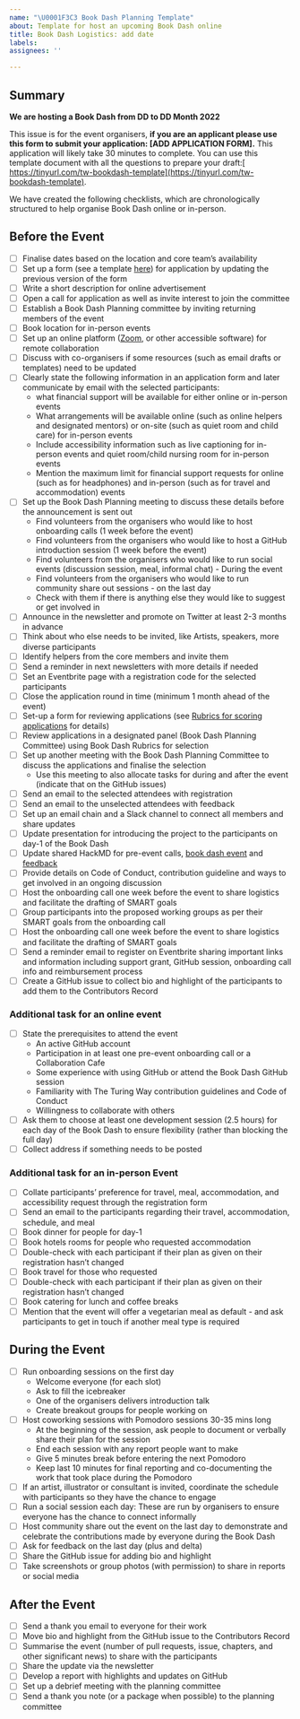 ```yaml
---
name: "\U0001F3C3 Book Dash Planning Template"
about: Template for host an upcoming Book Dash online
title: Book Dash Logistics: add date
labels:
assignees: ''

---
```


<!--
Please complete the following sections when you start planning to host a Book Dash.
-->

## Summary

**We are hosting a Book Dash from DD to DD Month 2022**

This issue is for the event organisers, **if you are an applicant please use this form to submit your application: [ADD APPLICATION FORM].** This application will likely take 30 minutes to complete. You can use this template document with all the questions to prepare your draft:[ https://tinyurl.com/tw-bookdash-template](https://tinyurl.com/tw-bookdash-template).

We have created the following checklists, which are chronologically structured to help organise Book Dash online or in-person.

## Before the Event

- [ ] Finalise dates based on the location and core team’s availability
- [ ] Set up a form (see a template [here](https://the-turing-way.netlify.app/community-handbook/bookdash/bookdash-selection.html#ch-bookdash-application-additional-materials)) for application by updating the previous version of the form
- [ ] Write a short description for online advertisement
- [ ] Open a call for application as well as invite interest to join the committee
- [ ] Establish a Book Dash Planning committee by inviting returning members of the event
- [ ] Book location for in-person events
- [ ] Set up an online platform ([Zoom](https://zoom.us/), or other accessible software) for remote collaboration
- [ ] Discuss with co-organisers if some resources (such as email drafts or templates) need to be updated
- [ ] Clearly state the following information in an application form and later communicate by email with the selected participants:
  -   what financial support will be available for either online or in-person events 
  -  What arrangements will be available online (such as online helpers and designated mentors) or on-site (such as quiet room and child care) for in-person events 
  -  Include accessibility information such as live captioning for in-person events and quiet room/child nursing room for in-person events 
  - Mention the maximum limit for financial support requests for online (such as for headphones) and in-person (such as for travel and accommodation) events
- [ ] Set up the Book Dash Planning meeting to discuss these details before the announcement is sent out
  -  Find volunteers from the organisers who would like to host onboarding calls (1 week before the event)
  -  Find volunteers from the organisers who would like to host a GitHub introduction session (1 week before the event)
  - Find volunteers from the organisers who would like to run social events (discussion session, meal, informal chat) - During the event
  - Find volunteers from the organisers who would like to run community share out sessions - on the last day
  - Check with them if there is anything else they would like to suggest or get involved in
- [ ] Announce in the newsletter and promote on Twitter at least 2-3 months in advance
- [ ] Think about who else needs to be invited, like Artists, speakers, more diverse participants
- [ ] Identify helpers from the core members and invite them
- [ ] Send a reminder in next newsletters with more details if needed
- [ ] Set an Eventbrite page with a registration code for the selected participants
- [ ] Close the application round in time (minimum 1 month ahead of the event)
- [ ] Set-up a form for reviewing applications (see [Rubrics for scoring applications](https://the-turing-way.netlify.app/community-handbook/bookdash/bookdash-application.html#ch-bookdash-application-rubrics) for details)
- [ ] Review applications in a designated panel (Book Dash Planning Committee) using Book Dash Rubrics for selection
- [ ] Set up another meeting with the Book Dash Planning Committee to discuss the applications and finalise the selection
  - Use this meeting to also allocate tasks for during and after the event (indicate that on the GitHub issues)
- [ ] Send an email to the selected attendees with registration
- [ ] Send an email to the unselected attendees with feedback
- [ ] Set up an email chain and a Slack channel to connect all members and share updates
- [ ] Update presentation for introducing the project to the participants on day-1 of the Book Dash
- [ ] Update shared HackMD for pre-event calls<ch-template-bookdash-precall>, [book dash event](https://the-turing-way.netlify.app/community-handbook/templates/template-bookdash-notes.html#ch-template-bookdash-notes) and [feedback](https://the-turing-way.netlify.app/community-handbook/templates/template-bookdash-feedback.html#ch-template-bookdash-feedback)
- [ ] Provide details on Code of Conduct, contribution guideline and ways to get involved in an ongoing discussion
- [ ] Host the onboarding call one week before the event to share logistics and facilitate the drafting of SMART goals
- [ ] Group participants into the proposed working groups as per their SMART goals from the onboarding call
- [ ] Host the onboarding call one week before the event to share logistics and facilitate the drafting of SMART goals
- [ ] Send a reminder email to register on Eventbrite sharing important links and information including support grant, GitHub session, onboarding call info and reimbursement process
- [ ] Create a GitHub issue to collect bio and highlight of the participants to add them to the Contributors Record

### Additional task for an online event
- [ ] State the prerequisites to attend the event
  - An active GitHub account
  - Participation in at least one pre-event onboarding call or a Collaboration Cafe
  - Some experience with using GitHub or attend the Book Dash GitHub session
  - Familiarity with The Turing Way contribution guidelines and Code of Conduct
  -  Willingness to collaborate with others
- [ ] Ask them to choose at least one development session (2.5 hours) for each day of the Book Dash to ensure flexibility (rather than blocking the full day)
- [ ] Collect address if something needs to be posted

### Additional task for an in-person Event
- [ ] Collate participants’ preference for travel, meal, accommodation, and accessibility request through the registration form
- [ ] Send an email to the participants regarding their travel, accommodation, schedule, and meal
- [ ] Book dinner for people for day-1
- [ ] Book hotels rooms for people who requested accommodation
- [ ] Double-check with each participant if their plan as given on their registration hasn’t changed
- [ ] Book travel for those who requested
- [ ] Double-check with each participant if their plan as given on their registration hasn’t changed
- [ ] Book catering for lunch and coffee breaks
- [ ] Mention that the event will offer a vegetarian meal as default - and ask participants to get in touch if another meal type is required

## During the Event
-  [ ] Run onboarding sessions on the first day
  - Welcome everyone (for each slot)
  - Ask to fill the icebreaker
  - One of the organisers delivers introduction talk
  -  Create breakout groups for people working on
-  [ ] Host coworking sessions with Pomodoro sessions 30-35 mins long
  -  At the beginning of the session, ask people to document or verbally share their plan for the session
  - End each session with any report people want to make
  - Give 5 minutes break before entering the next Pomodoro
  -  Keep last 10 minutes for final reporting and co-documenting the work that took place during the Pomodoro
- [ ] If an artist, illustrator or consultant is invited, coordinate the schedule with participants so they have the chance to engage
- [ ] Run a social session each day: These are run by organisers to ensure everyone has the chance to connect informally
- [ ] Host community share out the event on the last day to demonstrate and celebrate the contributions made by everyone during the Book Dash
- [ ] Ask for feedback on the last day (plus and delta)
- [ ] Share the GitHub issue for adding bio and highlight
- [ ] Take screenshots or group photos (with permission) to share in reports or social media

## After the Event
- [ ] Send a thank you email to everyone for their work
- [ ] Move bio and highlight from the GitHub issue to the Contributors Record
- [ ] Summarise the event (number of pull requests, issue, chapters, and other significant news) to share with the participants
- [ ] Share the update via the newsletter
- [ ] Develop a report with highlights and updates on GitHub
- [ ] Set up a debrief meeting with the planning committee
- [ ] Send a thank you note (or a package when possible) to the planning committee
